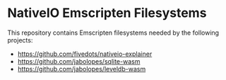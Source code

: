 # NativeIO Emscripten Filesystems

This repository contains Emscripten filesystems needed by the following projects:

* https://github.com/fivedots/nativeio-explainer
* https://github.com/jabolopes/sqlite-wasm
* https://github.com/jabolopes/leveldb-wasm
